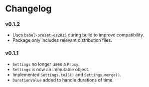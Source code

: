 # Changelog

### v0.1.2

- Uses `babel-preset-es2015` during build to improve compatibility.
- Package only includes relevant distribution files.

### v0.1.1

- `Settings` no longer uses a `Proxy`.
- `Settings` is now an immutable object.
- Implemented `Settings.toJS()` and `Settings.merge()`.
- `DurationValue` added to handle durations of time.
